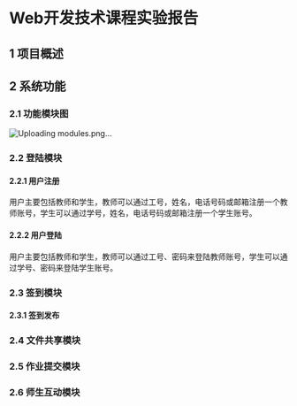 # Web开发技术课程实验报告

## 1 项目概述

## 2 系统功能

### 2.1 功能模块图

![Uploading modules.png…]()

### 2.2 登陆模块

#### 2.2.1 用户注册

用户主要包括教师和学生，教师可以通过工号，姓名，电话号码或邮箱注册一个教师账号，学生可以通过学号，姓名，电话号码或邮箱注册一个学生账号。

#### 2.2.2 用户登陆

用户主要包括教师和学生，教师可以通过工号、密码来登陆教师账号，学生可以通过学号、密码来登陆学生账号。

### 2.3 签到模块

#### 2.3.1 签到发布

### 2.4 文件共享模块

### 2.5 作业提交模块

### 2.6 师生互动模块
